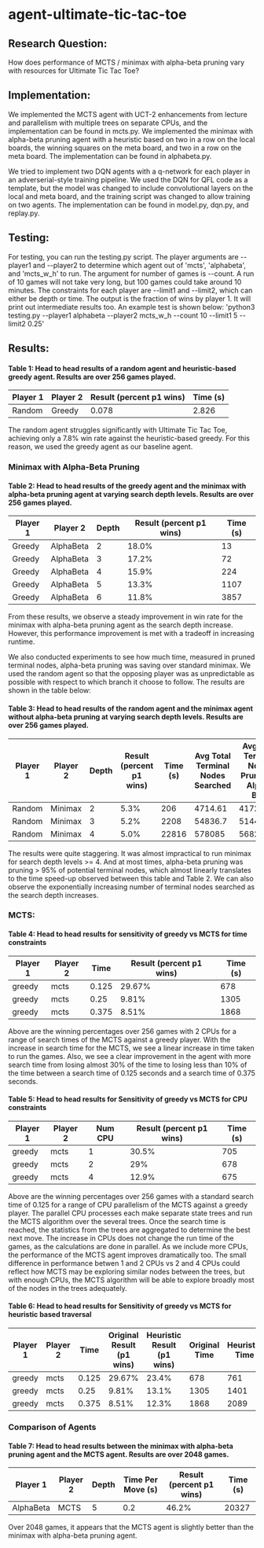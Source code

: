 # agent-ultimate-tic-tac-toe
## Research Question:
How does performance of MCTS / minimax with alpha-beta pruning vary with resources for Ultimate Tic Tac Toe?

## Implementation:
We implemented the MCTS agent with UCT-2 enhancements from lecture and parallelism with multiple trees on separate CPUs, and the implementation can be found in mcts.py.
We implemented the minimax with alpha-beta pruning agent with a heuristic based on two in a row on the local boards, the winning squares on the meta board, and two in a row on the meta board. The implementation can be found in alphabeta.py.

We tried to implement two DQN agents with a q-network for each player in an adverserial-style training pipeline. We used the DQN for QFL code as a template, but the model was changed to include convolutional layers on the local and meta board, and the training script was changed to allow training on two agents. The implementation can be found in model.py, dqn.py, and replay.py. 

## Testing:
For testing, you can run the testing.py script. The player arguments are --player1 and --player2 to determine which agent out of 'mcts', 'alphabeta', and 'mcts_w_h' to run. The argument for number of games is --count. A run of 10 games will not take very long, but 100 games could take around 10 minutes. The constraints for each player are --limit1 and --limit2, which can either be depth or time. The output is the fraction of wins by player 1. It will print out intermediate results too. An example test is shown below:
'python3 testing.py --player1 alphabeta --player2 mcts_w_h --count 10 --limit1 5 --limit2 0.25'

## Results:

#### Table 1: Head to head results of a random agent and heuristic-based greedy agent. Results are over 256 games played. 

| Player 1 | Player 2 | Result (percent p1 wins) | Time (s) |
|----------|----------|--------------------------|----------|
| Random   | Greedy   | 0.078  | 2.826    |

The random agent struggles significantly with Ultimate Tic Tac Toe, achieving only a 7.8% win rate against the heuristic-based greedy. For this reason, we used the greedy agent as our baseline agent.

### Minimax with Alpha-Beta Pruning
#### Table 2: Head to head results of the greedy agent and the minimax with alpha-beta pruning agent at varying search depth levels. Results are over 256 games played. 
| Player 1 | Player 2   | Depth   | Result (percent p1 wins) | Time (s) |
|----------|------------|---------|--------------------------|----------|
| Greedy   | AlphaBeta  | 2       | 18.0%                    | 13       |
| Greedy   | AlphaBeta  | 3       | 17.2%                    | 72       |
| Greedy   | AlphaBeta  | 4       | 15.9%                    | 224      |
| Greedy   | AlphaBeta  | 5       | 13.3%                    | 1107     |
| Greedy   | AlphaBeta  | 6       | 11.8%                    | 3857     |

From these results, we observe a steady improvement in win rate for the minimax with alpha-beta pruning agent as the search depth increase. However, this performance improvement is met with a tradeoff in increasing runtime. 

We also conducted experiments to see how much time, measured in pruned terminal nodes, alpha-beta pruning was saving over standard minimax. We used the random agent so that the opposing player was as unpredictable as possible with respect to which branch it choose to follow. The results are shown in the table below: 

#### Table 3: Head to head results of the random agent and the minimax agent without alpha-beta pruning at varying search depth levels. Results are over 256 games played.
| Player 1 | Player 2 | Depth | Result (percent p1 wins) | Time (s) | Avg Total Terminal Nodes Searched | Avg Total Terminal Nodes Pruned by Alpha-Beta |
|----------|----------|---------|--------------------------|----------|------------------------------------|---------------------------------------------|
| Random   | Minimax  | 2       | 5.3%                    | 206      | 4714.61                            | 4172.86                                     |
| Random   | Minimax  | 3       | 5.2%                    | 2208     | 54836.7                            | 51441.9                                     |
| Random   | Minimax  | 4       | 5.0%                    | 22816    | 578085                             | 568255.17                                   |


The results were quite staggering. It was almost impractical to run minimax for search depth levels >= 4. And at most times, alpha-beta pruning was pruning > 95% of potential terminal nodes, which almost linearly translates to the time speed-up observed between this table and Table 2. We can also observe the exponentially increasing number of terminal nodes searched as the search depth increases. 


### MCTS:
#### Table 4: Head to head results for sensitivity of greedy vs MCTS for time constraints
| Player 1 | Player 2 | Time    | Result (percent p1 wins) | Time (s) |
|----------|----------|---------|--------------------------|----------|
| greedy   | mcts     | 0.125   | 29.67%                   | 678      |
| greedy   | mcts     | 0.25    | 9.81%                    | 1305     |
| greedy   | mcts     | 0.375   | 8.51%                    | 1868     |
Above are the winning percentages over 256 games with 2 CPUs for a range of search times of the MCTS against a greedy player. With the increase in search time for the MCTS, we see a linear increase in time taken to run the games. Also, we see a clear improvement in the agent with more search time from losing almost 30% of the time to losing less than 10% of the time between a search time of 0.125 seconds and a search time of 0.375 seconds.

#### Table 5: Head to head results for Sensitivity of greedy vs MCTS for CPU constraints
| Player 1 | Player 2 | Num CPU | Result (percent p1 wins) | Time (s) |
|----------|----------|---------|--------------------------|----------|
| greedy   | mcts     | 1       | 30.5%                    | 705      |
| greedy   | mcts     | 2       | 29%                      | 678      |
| greedy   | mcts     | 4       | 12.9%                    | 675      |
Above are the winning percentages over 256 games with a standard search time of 0.125 for a range of CPU parallelism of the MCTS against a greedy player. The parallel CPU processes each make separate state trees and run the MCTS algorithm over the several trees. Once the search time is reached, the statistics from the trees are aggregated to determine the best next move. The increase in CPUs does not change the run time of the games, as the calculations are done in parallel. As we include more CPUs, the performance of the MCTS agent improves dramatically too. The small difference in performance betwen 1 and 2 CPUs vs 2 and 4 CPUs could reflect how MCTS may be exploring similar nodes between the trees, but with enough CPUs, the MCTS algorithm will be able to explore broadly most of the nodes in the trees adequately. 

#### Table 6: Head to head results for Sensitivity of greedy vs MCTS for heuristic based traversal
| Player 1 | Player 2 | Time    | Original Result (p1 wins) | Heuristic Result (p1 wins) | Original Time | Heuristic Time |
|----------|----------|---------|---------------------------|----------------------------|---------------|----------------|
| greedy   | mcts     | 0.125   | 29.67%                    | 23.4%                      | 678           | 761            |
| greedy   | mcts     | 0.25    | 9.81%                     | 13.1%                      | 1305          | 1401           |
| greedy   | mcts     | 0.375   | 8.51%                     | 12.3%                      | 1868          | 2089           |




### Comparison of Agents
#### Table 7: Head to head results between the minimax with alpha-beta pruning agent and the MCTS agent. Results are over 2048 games.
| Player 1   | Player 2 | Depth | Time Per Move (s) | Result (percent p1 wins) | Time (s) |
|------------|----------|-------|-------------------|--------------------------|----------|
| AlphaBeta  | MCTS     | 5     | 0.2               | 46.2%                    | 20327    |

Over 2048 games, it appears that the MCTS agent is slightly better than the minimax with alpha-beta pruning agent. 